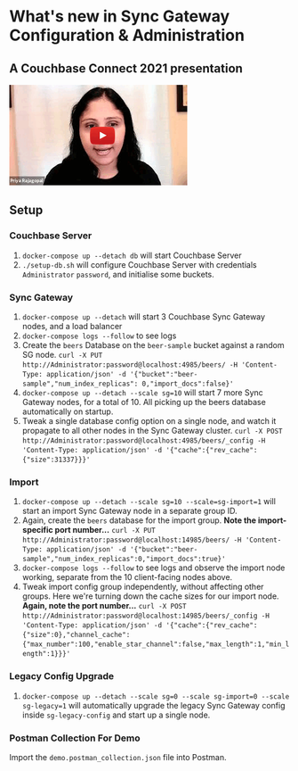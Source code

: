 # What's new in Sync Gateway Configuration & Administration
## A Couchbase Connect 2021 presentation

[![What's New in Sync Gateway Configuration and Administration - CBConnect21](.ytthumb.gif)](https://www.youtube.com/watch?v=N7EG9t68_2s)

## Setup

### Couchbase Server
1. `docker-compose up --detach db` will start Couchbase Server
2. `./setup-db.sh` will configure Couchbase Server with credentials `Administrator` `password`, and initialise some buckets.

### Sync Gateway
1. `docker-compose up --detach` will start 3 Couchbase Sync Gateway nodes, and a load balancer
2. `docker-compose logs --follow` to see logs
3. Create the `beers` Database on the `beer-sample` bucket against a random SG node.
`curl -X PUT http://Administrator:password@localhost:4985/beers/ -H 'Content-Type: application/json' -d '{"bucket":"beer-sample","num_index_replicas": 0,"import_docs":false}'`
4. `docker-compose up --detach --scale sg=10` will start 7 more Sync Gateway nodes, for a total of 10. All picking up the beers database automatically on startup.
5. Tweak a single database config option on a single node, and watch it propagate to all other nodes in the Sync Gateway cluster.
`curl -X POST http://Administrator:password@localhost:4985/beers/_config -H 'Content-Type: application/json' -d '{"cache":{"rev_cache":{"size":31337}}}'`

### Import
1. `docker-compose up --detach --scale sg=10 --scale=sg-import=1` will start an import Sync Gateway node in a separate group ID.
2. Again, create the `beers` database for the import group. **Note the import-specific port number...**
`curl -X PUT http://Administrator:password@localhost:14985/beers/ -H 'Content-Type: application/json' -d '{"bucket":"beer-sample","num_index_replicas":0,"import_docs":true}'`
3. `docker-compose logs --follow` to see logs and observe the import node working, separate from the 10 client-facing nodes above.
4. Tweak import config group independently, without affecting other groups. Here we're turning down the cache sizes for our import node. **Again, note the port number...**
`curl -X POST http://Administrator:password@localhost:14985/beers/_config -H 'Content-Type: application/json' -d '{"cache":{"rev_cache":{"size":0},"channel_cache":{"max_number":100,"enable_star_channel":false,"max_length":1,"min_length":1}}}'`

### Legacy Config Upgrade
1. `docker-compose up --detach --scale sg=0 --scale sg-import=0 --scale sg-legacy=1` will automatically upgrade the legacy Sync Gateway config inside `sg-legacy-config` and start up a single node.

### Postman Collection For Demo

Import the `demo.postman_collection.json` file into Postman.
